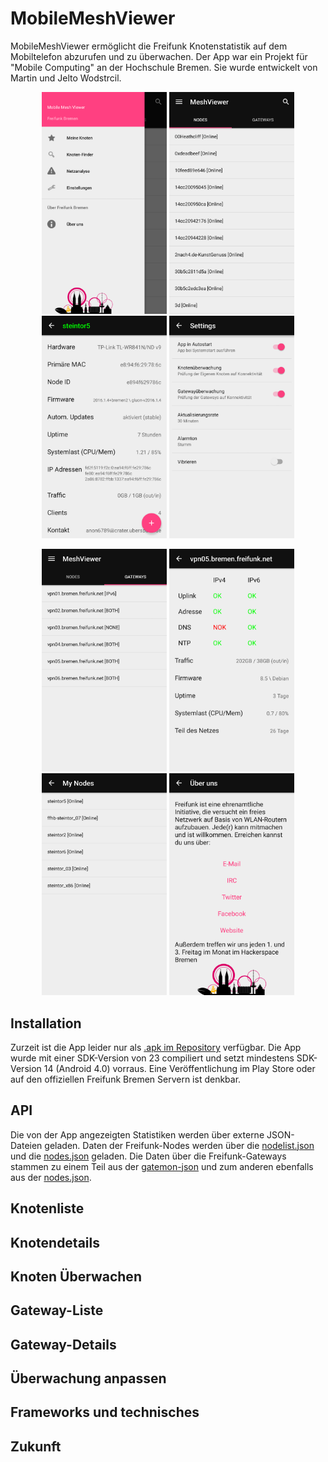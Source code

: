 # MobileMeshViewer

MobileMeshViewer ermöglicht die Freifunk Knotenstatistik auf dem Mobiltelefon abzurufen und zu überwachen. 
Der App war ein Projekt für "Mobile Computing" an der Hochschule Bremen. Sie wurde entwickelt von Martin und Jelto Wodstrcil.

<p align="center">
  <img src="docs/screenshot_drawer.png?raw=true" width="200"/>
  <img src="docs/screenshot_nodes.png?raw=true" width="200"/>
  <img src="docs/screenshot_node_detail.png?raw=true" width="200"/>
  <img src="docs/screenshot_settings.png?raw=true" width="200"/>
</p>

<p align="center">
  <img src="docs/screenshot_gateways.png?raw=true" width="200"/>
  <img src="docs/screenshot_gateway_detail.png?raw=true" width="200"/>
  <img src="docs/screenshot_my_nodes.png?raw=true" width="200"/>
  <img src="docs/screenshot_about.png?raw=true" width="200"/>
</p>

## Installation

Zurzeit ist die App leider nur als [.apk im Repository](./app-debug.apk?raw=true) verfügbar. 
Die App wurde mit einer SDK-Version von 23 compiliert und setzt mindestens SDK-Version 14 (Android 4.0) vorraus.
Eine Veröffentlichung im Play Store oder auf den offiziellen Freifunk Bremen Servern ist denkbar.

## API

Die von der App angezeigten Statistiken werden über externe JSON-Dateien geladen. 
Daten der Freifunk-Nodes werden über die [nodelist.json](https://downloads.bremen.freifunk.net/data/nodelist.json) und die [nodes.json](https://downloads.bremen.freifunk.net/data/nodes.json) geladen. 
Die Daten über die Freifunk-Gateways stammen zu einem Teil aus der [gatemon-json](https://status.bremen.freifunk.net/data/merged.json) und zum anderen ebenfalls aus der [nodes.json](http://downloads.bremen.freifunk.net/data/nodes.json).

## Knotenliste

## Knotendetails

## Knoten Überwachen

## Gateway-Liste

## Gateway-Details

## Überwachung anpassen

## Frameworks und technisches

## Zukunft
